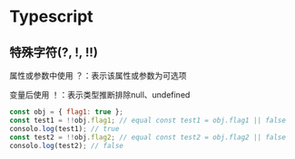 # Typescript

## 特殊字符(?, !, !!)

属性或参数中使用 ？：表示该属性或参数为可选项

变量后使用 ！：表示类型推断排除null、undefined

```js
const obj = { flag1: true };
const test1 = !!obj.flag1; // equal const test1 = obj.flag1 || false
consolo.log(test1); // true
const test2 = !!obj.flag2; // equal const test2 = obj.flag2 || false
consolo.log(test2); // false
```
